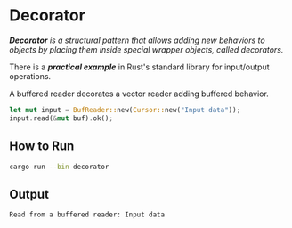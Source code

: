 # Decorator

_**Decorator** is a structural pattern that allows adding new behaviors
to objects by placing them inside special wrapper objects, called decorators._

There is a **_practical example_** in Rust's standard library for input/output
operations.

A buffered reader decorates a vector reader adding buffered behavior.

```rust
let mut input = BufReader::new(Cursor::new("Input data"));
input.read(&mut buf).ok();
```

## How to Run

```bash
cargo run --bin decorator
```

## Output

```
Read from a buffered reader: Input data
```
